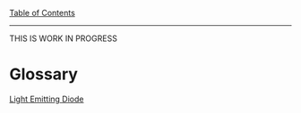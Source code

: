 [Table of Contents](/README.md)

---

THIS IS WORK IN PROGRESS

# Glossary

[Light Emitting Diode](led.md)

